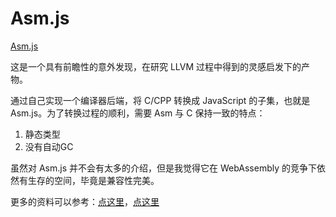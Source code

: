 # Asm.js

[Asm.js ](https://github.com/dherman/asm.js/)

这是一个具有前瞻性的意外发现，在研究 LLVM 过程中得到的灵感启发下的产物。

通过自己实现一个编译器后端，将 C/CPP 转换成 JavaScript 的子集，也就是 Asm.js。为了转换过程的顺利，需要 Asm 与 C 保持一致的特点：

1. 静态类型
2. 没有自动GC

虽然对 Asm.js 并不会有太多的介绍，但是我觉得它在 WebAssembly 的竞争下依然有生存的空间，毕竟是兼容性完美。

更多的资料可以参考：[点这里](http://www.ruanyifeng.com/blog/2017/09/asmjs_emscripten.html)，[点这里](https://www.oschina.net/translate/asmjs-javascript-compile-target) 

